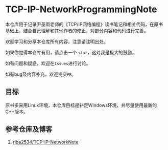 # TCP-IP-NetworkProgrammingNote
本仓库用于记录尹圣雨老师的《TCP/IP网络编程》读书笔记和相关代码，在原书基础上，结合自己理解和其他作者的修正，对部分内容和代码进行完善。

欢迎学习和分享本仓库所有内容，注意请注明出处。

如果你觉得本仓库有用，请点击一个 `star`，这对我是极大的鼓励。

如有问题和疑惑，欢迎在`Issues`进行讨论。

如有bug及内容补充，欢迎提交``PR``。

## 目标
原书多采用Linux环境，本仓库目标是补足Windows环境，并尽量使用最新的C++版本。

## 参考仓库及博客
1. [riba2534/TCP-IP-NetworkNote](https://github.com/riba2534/TCP-IP-NetworkNote)
